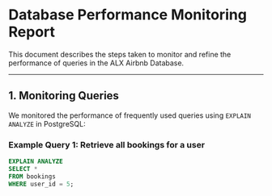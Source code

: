 # Database Performance Monitoring Report

This document describes the steps taken to monitor and refine the performance of queries in the ALX Airbnb Database.

---

## 1. Monitoring Queries

We monitored the performance of frequently used queries using `EXPLAIN ANALYZE` in PostgreSQL:

### Example Query 1: Retrieve all bookings for a user
```sql
EXPLAIN ANALYZE
SELECT *
FROM bookings
WHERE user_id = 5;
